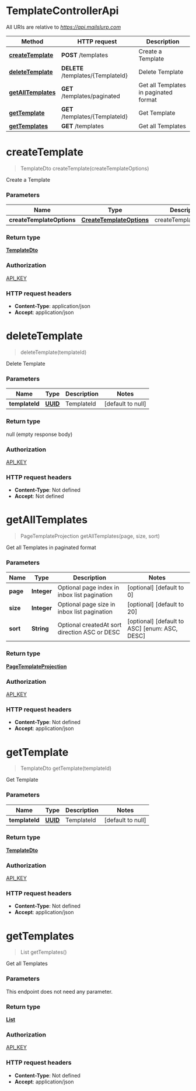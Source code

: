 # TemplateControllerApi

All URIs are relative to *https://api.mailslurp.com*

Method | HTTP request | Description
------------- | ------------- | -------------
[**createTemplate**](TemplateControllerApi#createTemplate) | **POST** /templates | Create a Template
[**deleteTemplate**](TemplateControllerApi#deleteTemplate) | **DELETE** /templates/{TemplateId} | Delete Template
[**getAllTemplates**](TemplateControllerApi#getAllTemplates) | **GET** /templates/paginated | Get all Templates in paginated format
[**getTemplate**](TemplateControllerApi#getTemplate) | **GET** /templates/{TemplateId} | Get Template
[**getTemplates**](TemplateControllerApi#getTemplates) | **GET** /templates | Get all Templates


<a name="createTemplate"></a>
# **createTemplate**
> TemplateDto createTemplate(createTemplateOptions)

Create a Template

### Parameters

Name | Type | Description  | Notes
------------- | ------------- | ------------- | -------------
 **createTemplateOptions** | [**CreateTemplateOptions**](..//Models/CreateTemplateOptions)| createTemplateOptions |

### Return type

[**TemplateDto**](..//Models/TemplateDto)

### Authorization

[API_KEY](../README#API_KEY)

### HTTP request headers

- **Content-Type**: application/json
- **Accept**: application/json

<a name="deleteTemplate"></a>
# **deleteTemplate**
> deleteTemplate(templateId)

Delete Template

### Parameters

Name | Type | Description  | Notes
------------- | ------------- | ------------- | -------------
 **templateId** | [**UUID**](..//Models/)| TemplateId | [default to null]

### Return type

null (empty response body)

### Authorization

[API_KEY](../README#API_KEY)

### HTTP request headers

- **Content-Type**: Not defined
- **Accept**: Not defined

<a name="getAllTemplates"></a>
# **getAllTemplates**
> PageTemplateProjection getAllTemplates(page, size, sort)

Get all Templates in paginated format

### Parameters

Name | Type | Description  | Notes
------------- | ------------- | ------------- | -------------
 **page** | **Integer**| Optional page index in inbox list pagination | [optional] [default to 0]
 **size** | **Integer**| Optional page size in inbox list pagination | [optional] [default to 20]
 **sort** | **String**| Optional createdAt sort direction ASC or DESC | [optional] [default to ASC] [enum: ASC, DESC]

### Return type

[**PageTemplateProjection**](..//Models/PageTemplateProjection)

### Authorization

[API_KEY](../README#API_KEY)

### HTTP request headers

- **Content-Type**: Not defined
- **Accept**: application/json

<a name="getTemplate"></a>
# **getTemplate**
> TemplateDto getTemplate(templateId)

Get Template

### Parameters

Name | Type | Description  | Notes
------------- | ------------- | ------------- | -------------
 **templateId** | [**UUID**](..//Models/)| TemplateId | [default to null]

### Return type

[**TemplateDto**](..//Models/TemplateDto)

### Authorization

[API_KEY](../README#API_KEY)

### HTTP request headers

- **Content-Type**: Not defined
- **Accept**: application/json

<a name="getTemplates"></a>
# **getTemplates**
> List getTemplates()

Get all Templates

### Parameters
This endpoint does not need any parameter.

### Return type

[**List**](..//Models/TemplateProjection)

### Authorization

[API_KEY](../README#API_KEY)

### HTTP request headers

- **Content-Type**: Not defined
- **Accept**: application/json

